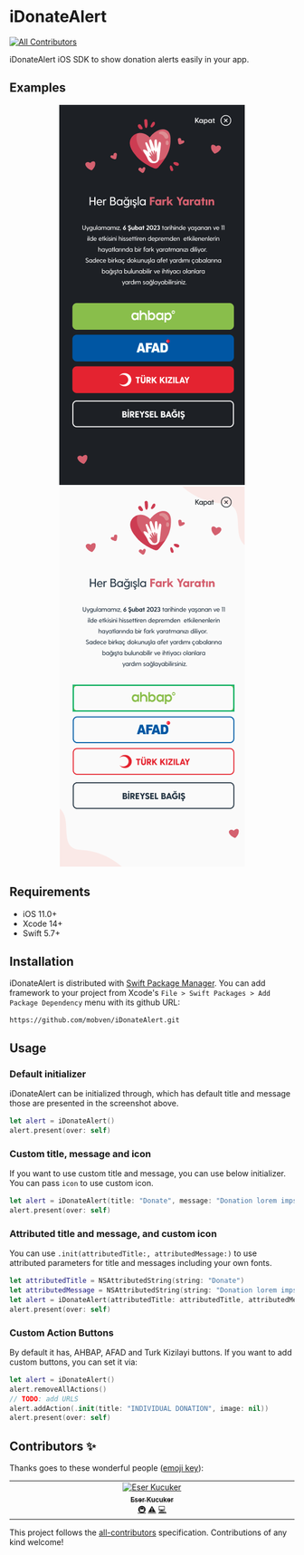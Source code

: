 # iDonateAlert
<!-- ALL-CONTRIBUTORS-BADGE:START - Do not remove or modify this section -->
[![All Contributors](https://img.shields.io/badge/all_contributors-1-orange.svg?style=flat-square)](#contributors-)
<!-- ALL-CONTRIBUTORS-BADGE:END -->

iDonateAlert iOS SDK to show donation alerts easily in your app.

## Examples
<p align="center">
  <img alt="UI" src="Docs/screenshot_dark.png">
  <img alt="UI" src="Docs/screenshot_light.png">
</p>


## Requirements
* iOS 11.0+
* Xcode 14+
* Swift 5.7+

## Installation
iDonateAlert is distributed with [Swift Package Manager](https://swift.org/package-manager/). You can add framework to your project from Xcode's `File > Swift Packages > Add Package Dependency` menu with its github URL:
```
https://github.com/mobven/iDonateAlert.git
```

## Usage
### Default initializer
iDonateAlert can be initialized through, which has default title and message those are presented in the screenshot above.
```swift
let alert = iDonateAlert()
alert.present(over: self)
```

### Custom title, message and icon
If you want to use custom title and message, you can use below initializer. You can pass `icon` to use custom icon.    
```swift 
let alert = iDonateAlert(title: "Donate", message: "Donation lorem impsum...")
alert.present(over: self)
```

### Attributed title and message, and custom icon
You can use `.init(attributedTitle:, attributedMessage:)` to use attributed parameters for title and messages including your own fonts. 
```swift    
let attributedTitle = NSAttributedString(string: "Donate")
let attributedMessage = NSAttributedString(string: "Donation lorem impsum...")
let alert = iDonateAlert(attributedTitle: attributedTitle, attributedMessage: attributedMessage)
alert.present(over: self)
```

### Custom Action Buttons
By default it has, AHBAP, AFAD and Turk Kizilayi buttons. If you want to add custom buttons, you can set it via:
```swift
let alert = iDonateAlert()
alert.removeAllActions()
// TODO: add URLS
alert.addAction(.init(title: "INDIVIDUAL DONATION", image: nil))
alert.present(over: self)
```

## Contributors ✨

Thanks goes to these wonderful people ([emoji key](https://allcontributors.org/docs/en/emoji-key)):

<!-- ALL-CONTRIBUTORS-LIST:START - Do not remove or modify this section -->
<!-- prettier-ignore-start -->
<!-- markdownlint-disable -->
<table>
  <tbody>
    <tr>
      <td align="center" valign="top" width="14.28%"><a href="https://github.com/NOTB4D"><img src="https://avatars.githubusercontent.com/u/75912206?v=4?s=100" width="100px;" alt="Eser Kucuker"/><br /><sub><b>Eser Kucuker</b></sub></a><br /><a href="#infra-NOTB4D" title="Infrastructure (Hosting, Build-Tools, etc)">🚇</a> <a href="https://github.com/mobven/iDonateAlert/commits?author=NOTB4D" title="Tests">⚠️</a> <a href="https://github.com/mobven/iDonateAlert/commits?author=NOTB4D" title="Code">💻</a></td>
    </tr>
  </tbody>
</table>

<!-- markdownlint-restore -->
<!-- prettier-ignore-end -->

<!-- ALL-CONTRIBUTORS-LIST:END -->

This project follows the [all-contributors](https://github.com/all-contributors/all-contributors) specification. Contributions of any kind welcome!